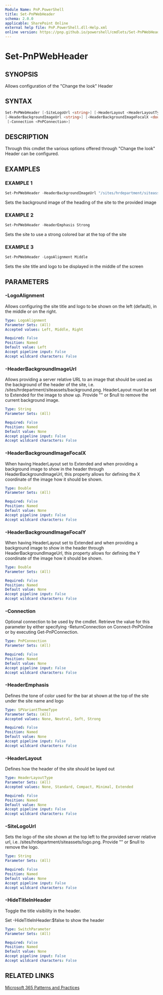 ```yaml
---
Module Name: PnP.PowerShell
title: Set-PnPWebHeader
schema: 2.0.0
applicable: SharePoint Online
external help file: PnP.PowerShell.dll-Help.xml
online version: https://pnp.github.io/powershell/cmdlets/Set-PnPWebHeader.html
---
```

 
# Set-PnPWebHeader

## SYNOPSIS
Allows configuration of the "Change the look" Header

## SYNTAX

```powershell
Set-PnPWebHeader [-SiteLogoUrl <string>] [-HeaderLayout <HeaderLayoutType>] [-HeaderEmphasis <SPVariantThemeType>] [-HideTitleInHeader]
[-HeaderBackgroundImageUrl <string>] [-HeaderBackgroundImageFocalX <double>] [-HeaderBackgroundImageFocalY <double>] [-LogoAlignment <LogoAlignment>]
 [-Connection <PnPConnection>] 
```

## DESCRIPTION
Through this cmdlet the various options offered through "Change the look" Header can be configured.

## EXAMPLES

### EXAMPLE 1
```powershell
Set-PnPWebHeader -HeaderBackgroundImageUrl "/sites/hrdepartment/siteassets/background.png" -HeaderLayout Extended
```

Sets the background image of the heading of the site to the provided image

### EXAMPLE 2
```powershell
Set-PnPWebHeader -HeaderEmphasis Strong
```

Sets the site to use a strong colored bar at the top of the site

### EXAMPLE 3
```powershell
Set-PnPWebHeader -LogoAlignment Middle
```

Sets the site title and logo to be displayed in the middle of the screen

## PARAMETERS

### -LogoAlignment
Allows configuring the site title and logo to be shown on the left (default), in the middle or on the right.

```yaml
Type: LogoAlignment
Parameter Sets: (All)
Accepted values: Left, Middle, Right

Required: False
Position: Named
Default value: Left
Accept pipeline input: False
Accept wildcard characters: False
```

### -HeaderBackgroundImageUrl
Allows providing a server relative URL to an image that should be used as the background of the header of the site, i.e. /sites/hrdepartment/siteassets/background.png. HeaderLayout must be set to Extended for the image to show up. Provide "" or $null to remove the current background image.

```yaml
Type: String
Parameter Sets: (All)

Required: False
Position: Named
Default value: None
Accept pipeline input: False
Accept wildcard characters: False
```

### -HeaderBackgroundImageFocalX
When having HeaderLayout set to Extended and when providing a background image to show in the header through HeaderBackgroundImageUrl, this property allows for defining the X coordinate of the image how it should be shown.

```yaml
Type: Double
Parameter Sets: (All)

Required: False
Position: Named
Default value: None
Accept pipeline input: False
Accept wildcard characters: False
```

### -HeaderBackgroundImageFocalY
When having HeaderLayout set to Extended and when providing a background image to show in the header through HeaderBackgroundImageUrl, this property allows for defining the Y coordinate of the image how it should be shown.

```yaml
Type: Double
Parameter Sets: (All)

Required: False
Position: Named
Default value: None
Accept pipeline input: False
Accept wildcard characters: False
```

### -Connection
Optional connection to be used by the cmdlet. Retrieve the value for this parameter by either specifying -ReturnConnection on Connect-PnPOnline or by executing Get-PnPConnection.

```yaml
Type: PnPConnection
Parameter Sets: (All)

Required: False
Position: Named
Default value: None
Accept pipeline input: False
Accept wildcard characters: False
```

### -HeaderEmphasis
Defines the tone of color used for the bar at shown at the top of the site under the site name and logo

```yaml
Type: SPVariantThemeType
Parameter Sets: (All)
Accepted values: None, Neutral, Soft, Strong

Required: False
Position: Named
Default value: None
Accept pipeline input: False
Accept wildcard characters: False
```

### -HeaderLayout
Defines how the header of the site should be layed out

```yaml
Type: HeaderLayoutType
Parameter Sets: (All)
Accepted values: None, Standard, Compact, Minimal, Extended

Required: False
Position: Named
Default value: None
Accept pipeline input: False
Accept wildcard characters: False
```

### -SiteLogoUrl
Sets the logo of the site shown at the top left to the provided server relative url, i.e. /sites/hrdepartment/siteassets/logo.png. Provide "" or $null to remove the logo.

```yaml
Type: String
Parameter Sets: (All)

Required: False
Position: Named
Default value: None
Accept pipeline input: False
Accept wildcard characters: False
```

### -HideTitleInHeader
Toggle the title visibility in the header.

Set -HideTitleInHeader:$false to show the header

```yaml
Type: SwitchParameter
Parameter Sets: (All)

Required: False
Position: Named
Default value: None
Accept pipeline input: False
Accept wildcard characters: False
```

## RELATED LINKS

[Microsoft 365 Patterns and Practices](https://aka.ms/m365pnp)
